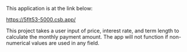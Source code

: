This application is at the link below:

https://5flt53-5000.csb.app/

This project takes a user input of price, interest rate, and term length to calculate the monthly payment amount. 
The app will not function if non-numerical values are used in any field.
